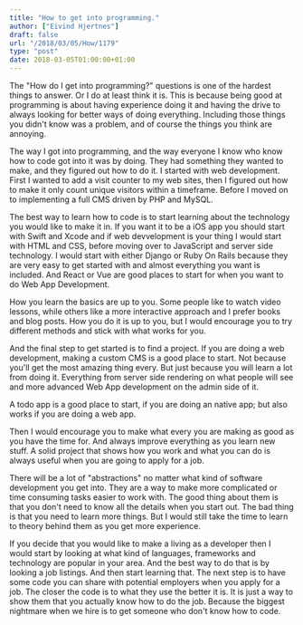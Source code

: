 ```yaml
---
title: "How to get into programming."
author: ["Eivind Hjertnes"]
draft: false
url: "/2018/03/05/How/1179"
type: "post"
date: 2018-03-05T01:00:00+01:00
---
```


The "How do I get into programming?" questions is one of the hardest
things to answer. Or I do at least think it is. This is because being
good at programming is about having experience doing it and having the
drive to always looking for better ways of doing everything. Including
those things you didn't know was a problem, and of course the things you
think are annoying.

The way I got into programming, and the way everyone I know who know how
to code got into it was by doing. They had something they wanted to
make, and they figured out how to do it. I started with web development.
First I wanted to add a visit counter to my web sites, then I figured
out how to make it only count unique visitors within a timeframe. Before
I moved on to implementing a full CMS driven by PHP and MySQL.

The best way to learn how to code is to start learning about the
technology you would like to make it in. If you want it to be a iOS app
you should start with Swift and Xcode and if web devvelopment is your
thing I would start with HTML and CSS, before moving over to JavaScript
and server side technology. I would start with either Django or Ruby On
Rails because they are very easy to get started with and almost
everything you want is included. And React or Vue are good places to
start for when you want to do Web App Development.

How you learn the basics are up to you. Some people like to watch video
lessons, while others like a more interactive approach and I prefer
books and blog posts. How you do it is up to you, but I would encourage
you to try different methods and stick with what works for you.

And the final step to get started is to find a project. If you are doing
a web development, making a custom CMS is a good place to start. Not
because you'll get the most amazing thing every. But just because you
will learn a lot from doing it. Everything from server side rendering on
what people will see and more advanced Web App development on the admin
side of it.

A todo app is a good place to start, if you are doing an native app; but
also works if you are doing a web app.

Then I would encourage you to make what every you are making as good as
you have the time for. And always improve everything as you learn new
stuff. A solid project that shows how you work and what you can do is
always useful when you are going to apply for a job.

There will be a lot of "abstractions" no matter what kind of software
development you get into. They are a way to make more complicated or
time consuming tasks easier to work with. The good thing about them is
that you don't need to know all the details when you start out. The bad
thing is that you need to learn more things. But I would still take the
time to learn to theory behind them as you get more experience.

If you decide that you would like to make a living as a developer then I
would start by looking at what kind of languages, frameworks and
technology are popular in your area. And the best way to do that is by
looking a job listings. And then start learning that. The next step is
to have some code you can share with potential employers when you apply
for a job. The closer the code is to what they use the better it is. It
is just a way to show them that you actually know how to do the job.
Because the biggest nightmare when we hire is to get someone who don't
know how to code.
